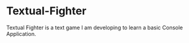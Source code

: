 # Textual-Fighter
Textual Fighter is a text game I am developing to learn a basic Console Application.
